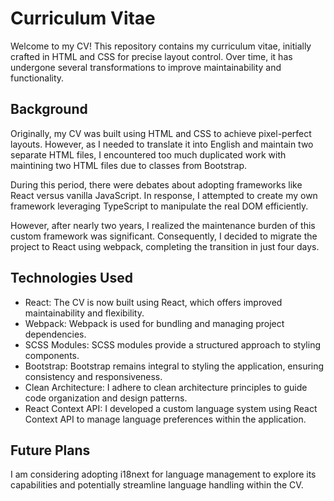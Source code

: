 # Curriculum Vitae

Welcome to my CV! This repository contains my curriculum vitae, initially crafted in HTML and CSS for precise layout control. Over time, it has undergone several transformations to improve maintainability and functionality.

## Background

Originally, my CV was built using HTML and CSS to achieve pixel-perfect layouts. However, as I needed to translate it into English and maintain two separate HTML files, I encountered too much duplicated work with maintining two HTML files due to classes from Bootstrap.

During this period, there were debates about adopting frameworks like React versus vanilla JavaScript. In response, I attempted to create my own framework leveraging TypeScript to manipulate the real DOM efficiently.

However, after nearly two years, I realized the maintenance burden of this custom framework was significant. Consequently, I decided to migrate the project to React using webpack, completing the transition in just four days.

## Technologies Used

- React: The CV is now built using React, which offers improved maintainability and flexibility.
- Webpack: Webpack is used for bundling and managing project dependencies.
- SCSS Modules: SCSS modules provide a structured approach to styling components.
- Bootstrap: Bootstrap remains integral to styling the application, ensuring consistency and responsiveness.
- Clean Architecture: I adhere to clean architecture principles to guide code organization and design patterns.
- React Context API: I developed a custom language system using React Context API to manage language preferences within the application.

## Future Plans

I am considering adopting i18next for language management to explore its capabilities and potentially streamline language handling within the CV.